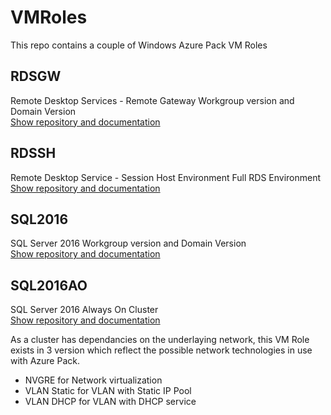 # VMRoles
This repo contains a couple of Windows Azure Pack VM Roles

## RDSGW
Remote Desktop Services - Remote Gateway
Workgroup version and Domain Version  
[Show repository and documentation](RDSGW)

## RDSSH
Remote Desktop Service - Session Host Environment
Full RDS Environment  
[Show repository and documentation](RDSSH)

## SQL2016
SQL Server 2016
Workgroup version and Domain Version  
[Show repository and documentation](SQL2016)

## SQL2016AO
SQL Server 2016 Always On Cluster  
[Show repository and documentation](SQL2016AO)  

As a cluster has dependancies on the underlaying network, this VM Role exists in 3 version which reflect the possible network technologies in use with Azure Pack.
* NVGRE for Network virtualization
* VLAN Static for VLAN with Static IP Pool
* VLAN DHCP for VLAN with DHCP service